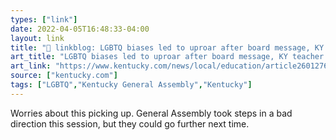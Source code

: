 ```yaml
---
types: ["link"]
date: 2022-04-05T16:48:33-04:00
layout: link
title: "🔗 linkblog: LGBTQ biases led to uproar after board message, KY teacher says | Lexington Herald Leader'"
art_title: "LGBTQ biases led to uproar after board message, KY teacher says | Lexington Herald Leader"
art_link: "https://www.kentucky.com/news/local/education/article260127690.html"
source: ["kentucky.com"]
tags: ["LGBTQ","Kentucky General Assembly","Kentucky"]
---
```

Worries about this picking up. General Assembly took steps in a bad direction this session, but they could go further next time.
